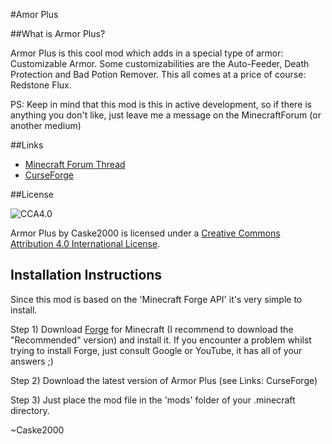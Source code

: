#Amor Plus

##What is Armor Plus?

Armor Plus is this cool mod which adds in a special type of armor: Customizable Armor. Some customizabilities are the Auto-Feeder, Death Protection and Bad Potion Remover. This all comes at a price of course: Redstone Flux.

PS: Keep in mind that this mod is this in active development, so if there is anything you don't like, just leave me a message on the MinecraftForum (or another medium)

##Links
- [Minecraft Forum Thread](http://www.google.com)
- [CurseForge](http://www.google.com)

##License

![CCA4.0](https://licensebuttons.net/l/by/4.0/88x31.png)

Armor Plus by Caske2000 is licensed under a [Creative Commons Attribution 4.0 International License](http://creativecommons.org/licenses/by/4.0/).

## Installation Instructions

Since this mod is based on the 'Minecraft Forge API' it's very simple to install.

Step 1) Download [Forge](http://files.minecraftforge.net/) for Minecraft (I recommend to download the "Recommended" version) and install it. If you encounter a problem whilst trying to install Forge, just consult Google or YouTube, it has all of your answers ;)

Step 2) Download the latest version of Armor Plus (see Links: CurseForge)

Step 3) Just place the mod file in the 'mods' folder of your .minecraft directory.

~Caske2000